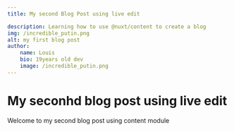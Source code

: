 ```yaml
---
title: My second Blog Post using live edit

description: Learning how to use @nuxt/content to create a blog
img: /incredible_putin.png
alt: my first blog post
author:
    name: Louis
    bio: 19years old dev
    image: /incredible_putin.png
---
```


# My seconhd blog post using live edit


Welcome to my second blog post using content module
